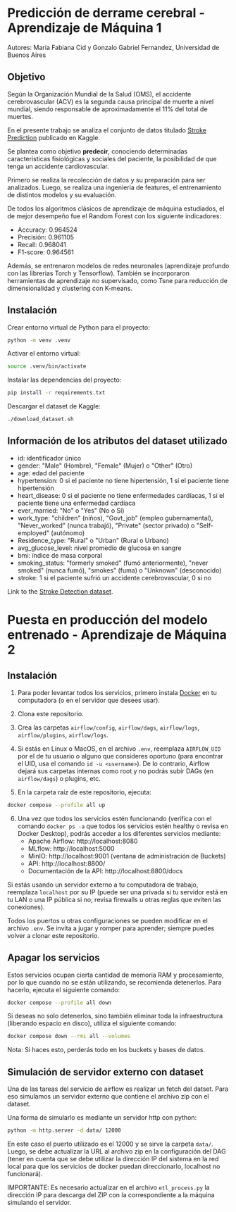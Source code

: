 # Predicción de derrame cerebral - Aprendizaje de Máquina 1

Autores: María Fabiana Cid y Gonzalo Gabriel Fernandez, Universidad de Buenos Aires

## Objetivo

Según la Organización Mundial de la Salud (OMS), el accidente cerebrovascular (ACV) es la segunda causa principal de muerte a nivel mundial, siendo responsable de aproximadamente el 11% del total de muertes.

En el presente trabajo se analiza el conjunto de datos titulado [Stroke Prediction](https://www.kaggle.com/datasets/fedesoriano/stroke-prediction-dataset) publicado en Kaggle.

Se plantea como objetivo **predecir**, conociendo determinadas caracteristicas fisiológicas y sociales del paciente, la posibilidad de que tenga un accidente cardiovascular.

Primero se realiza la recolección de datos y su preparación para ser analizados. Luego, se realiza una ingenieria de features, el entrenamiento de distintos modelos y su evaluación.

De todos los algoritmos clásicos de aprendizaje de máquina estudiados, el de mejor desempeño fue el Random Forest con los siguiente indicadores:

- Accuracy: 0.964524
- Precisión: 0.961105
- Recall: 0.968041
- F1-score: 0.964561

Además, se entrenaron modelos de redes neuronales (aprendizaje profundo con las librerias Torch y Tensorflow). También se incorporaron herramientas de aprendizaje no supervisado, como Tsne para reducción de dimensionalidad y clustering con K-means.

## Instalación
Crear entorno virtual de Python para el proyecto:
```bash
python -m venv .venv
```

Activar el entorno virtual:
```bash
source .venv/bin/activate
```

Instalar las dependencias del proyecto:
```bash
pip install -r requirements.txt
```
Descargar el dataset de Kaggle:
```bash
./download_dataset.sh
```

## Información de los atributos del dataset utilizado

- id: identificador único
- gender: "Male" (Hombre), "Female" (Mujer) o "Other" (Otro)
- age: edad del paciente
- hypertension: 0 si el paciente no tiene hipertensión, 1 si el paciente tiene hipertensión
- heart_disease: 0 si el paciente no tiene enfermedades cardíacas, 1 si el paciente tiene una enfermedad cardíaca
- ever_married: "No" o "Yes" (No o Sí)
- work_type: "children" (niños), "Govt_job" (empleo gubernamental), "Never_worked" (nunca trabajó), "Private" (sector privado) o "Self-employed" (autónomo)
- Residence_type: "Rural" o "Urban" (Rural o Urbano)
- avg_glucose_level: nivel promedio de glucosa en sangre
- bmi: índice de masa corporal
- smoking_status: "formerly smoked" (fumó anteriormente), "never smoked" (nunca fumó), "smokes" (fuma) o "Unknown" (desconocido)
- stroke: 1 si el paciente sufrió un accidente cerebrovascular, 0 si no

Link to the [Stroke Detection dataset](https://www.kaggle.com/datasets/fedesoriano/stroke-prediction-dataset/code).

# Puesta en producción del modelo entrenado - Aprendizaje de Máquina 2
## Instalación

1. Para poder levantar todos los servicios, primero instala [Docker](https://docs.docker.com/engine/install/) en tu 
computadora (o en el servidor que desees usar).

2. Clona este repositorio.

3. Crea las carpetas `airflow/config`, `airflow/dags`, `airflow/logs`, `airflow/plugins`, 
`airflow/logs`.

4. Si estás en Linux o MacOS, en el archivo `.env`, reemplaza `AIRFLOW_UID` por el de tu 
usuario o alguno que consideres oportuno (para encontrar el UID, usa el comando 
`id -u <username>`). De lo contrario, Airflow dejará sus carpetas internas como root y no 
podrás subir DAGs (en `airflow/dags`) o plugins, etc.

5. En la carpeta raíz de este repositorio, ejecuta:

```bash
docker compose --profile all up
```

6. Una vez que todos los servicios estén funcionando (verifica con el comando `docker ps -a` 
que todos los servicios estén healthy o revisa en Docker Desktop), podrás acceder a los 
diferentes servicios mediante:
   - Apache Airflow: http://localhost:8080
   - MLflow: http://localhost:5000
   - MinIO: http://localhost:9001 (ventana de administración de Buckets)
   - API: http://localhost:8800/
   - Documentación de la API: http://localhost:8800/docs

Si estás usando un servidor externo a tu computadora de trabajo, reemplaza `localhost` por su IP 
(puede ser una privada si tu servidor está en tu LAN o una IP pública si no; revisa firewalls 
u otras reglas que eviten las conexiones).

Todos los puertos u otras configuraciones se pueden modificar en el archivo `.env`. Se invita 
a jugar y romper para aprender; siempre puedes volver a clonar este repositorio.

## Apagar los servicios

Estos servicios ocupan cierta cantidad de memoria RAM y procesamiento, por lo que cuando no 
se están utilizando, se recomienda detenerlos. Para hacerlo, ejecuta el siguiente comando:

```bash
docker compose --profile all down
```

Si deseas no solo detenerlos, sino también eliminar toda la infraestructura (liberando espacio en disco), 
utiliza el siguiente comando:

```bash
docker compose down --rmi all --volumes
```

Nota: Si haces esto, perderás todo en los buckets y bases de datos.

## Simulación de servidor externo con dataset
Una de las tareas del servicio de airflow es realizar un fetch del datset.
Para eso simulamos un servidor externo que contiene el archivo zip con el dataset.

Una forma de simularlo es mediante un servidor http con python:

```sh
python -m http.server -d data/ 12000
```

En este caso el puerto utilizado es el 12000 y se sirve la carpeta `data/`.
Luego, se debe actualizar la URL al archivo zip en la configuración del DAG (tener en cuenta que se debe utilizar la
dirección IP del sistema en la red local para que los servicios de docker puedan direccionarlo, localhost no funcionará).

IMPORTANTE: Es necesario actualizar en el archivo `etl_process.py` la dirección IP para descarga del ZIP con
la correspondiente a la máquina simulando el servidor.
